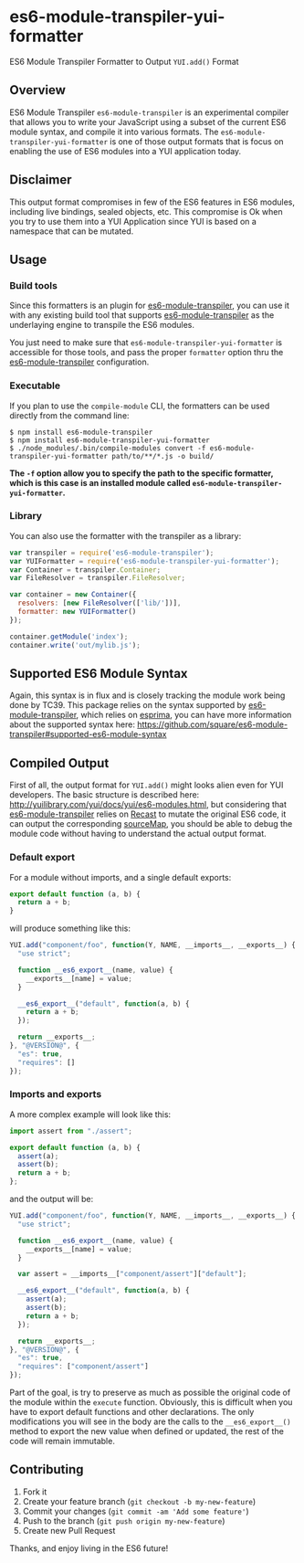 es6-module-transpiler-yui-formatter
===================================

ES6 Module Transpiler Formatter to Output `YUI.add()` Format

## Overview

ES6 Module Transpiler `es6-module-transpiler` is an experimental compiler that allows you to write your JavaScript using a subset of the current ES6 module syntax, and compile it into various formats. The `es6-module-transpiler-yui-formatter` is one of those output formats that is focus on enabling the use of ES6 modules into a YUI application today.

[es6-module-transpiler]: https://github.com/square/es6-module-transpiler

## Disclaimer

This output format compromises in few of the ES6 features in ES6 modules, including live bindings, sealed objects, etc. This compromise is Ok when you try to use them into a YUI Application since YUI is based on a namespace that can be mutated.

## Usage

### Build tools

Since this formatters is an plugin for [es6-module-transpiler], you can use it with any existing build tool that supports [es6-module-transpiler] as the underlaying engine to transpile the ES6 modules.

You just need to make sure that `es6-module-transpiler-yui-formatter` is accessible for those tools, and pass the proper `formatter` option thru the [es6-module-transpiler][] configuration.

### Executable

If you plan to use the `compile-module` CLI, the formatters can be used directly from the command line:

```
$ npm install es6-module-transpiler
$ npm install es6-module-transpiler-yui-formatter
$ ./node_modules/.bin/compile-modules convert -f es6-module-transpiler-yui-formatter path/to/**/*.js -o build/
```

__The `-f` option allow you to specify the path to the specific formatter, which is this case is an installed module called `es6-module-transpiler-yui-formatter`.__

### Library

You can also use the formatter with the transpiler as a library:

```javascript
var transpiler = require('es6-module-transpiler');
var YUIFormatter = require('es6-module-transpiler-yui-formatter');
var Container = transpiler.Container;
var FileResolver = transpiler.FileResolver;

var container = new Container({
  resolvers: [new FileResolver(['lib/'])],
  formatter: new YUIFormatter()
});

container.getModule('index');
container.write('out/mylib.js');
```

## Supported ES6 Module Syntax

Again, this syntax is in flux and is closely tracking the module work being done by TC39. This package relies on the syntax supported by [es6-module-transpiler], which relies on [esprima], you can have more information about the supported syntax here: https://github.com/square/es6-module-transpiler#supported-es6-module-syntax

[esprima]: https://github.com/ariya/esprima

## Compiled Output

First of all, the output format for `YUI.add()` might looks alien even for YUI developers. The basic structure is described here: http://yuilibrary.com/yui/docs/yui/es6-modules.html, but considering that [es6-module-transpiler] relies on [Recast] to mutate the original ES6 code, it can output the corresponding [sourceMap], you should be able to debug the module code without having to understand the actual output format.

[sourceMap]: http://www.html5rocks.com/en/tutorials/developertools/sourcemaps/
[Recast]: https://github.com/benjamn/recast

### Default export

For a module without imports, and a single default exports:

```javascript
export default function (a, b) {
  return a + b;
}
```

will produce something like this:

```javascript
YUI.add("component/foo", function(Y, NAME, __imports__, __exports__) {
  "use strict";

  function __es6_export__(name, value) {
    __exports__[name] = value;
  }

  __es6_export__("default", function(a, b) {
    return a + b;
  });

  return __exports__;
}, "@VERSION@", {
  "es": true,
  "requires": []
});
```

### Imports and exports

A more complex example will look like this:

```javascript
import assert from "./assert";

export default function (a, b) {
  assert(a);
  assert(b);
  return a + b;
};
```

and the output will be:

```javascript
YUI.add("component/foo", function(Y, NAME, __imports__, __exports__) {
  "use strict";

  function __es6_export__(name, value) {
    __exports__[name] = value;
  }

  var assert = __imports__["component/assert"]["default"];

  __es6_export__("default", function(a, b) {
    assert(a);
    assert(b);
    return a + b;
  });

  return __exports__;
}, "@VERSION@", {
  "es": true,
  "requires": ["component/assert"]
});
```

Part of the goal, is try to preserve as much as possible the original code of the module within the `execute` function. Obviously, this is difficult when you have to export default functions and other declarations. The only modifications you will see in the body are the calls to the `__es6_export__()` method to export the new value when defined or updated, the rest of the code will remain immutable.

## Contributing

1. Fork it
2. Create your feature branch (`git checkout -b my-new-feature`)
3. Commit your changes (`git commit -am 'Add some feature'`)
4. Push to the branch (`git push origin my-new-feature`)
5. Create new Pull Request

Thanks, and enjoy living in the ES6 future!
